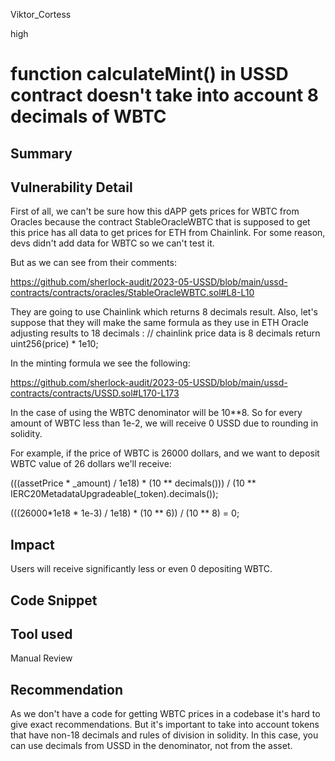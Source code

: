 Viktor_Cortess

high

# function calculateMint() in USSD contract doesn't take into account 8 decimals of WBTC

## Summary


## Vulnerability Detail

First of all, we can't be sure how this dAPP gets prices for WBTC from Oracles because the contract StableOracleWBTC that is supposed to get this price has all data to get prices for ETH from Chainlink. For some reason, devs didn't add data for WBTC so we can't test it.

But as we can see from their comments: 

https://github.com/sherlock-audit/2023-05-USSD/blob/main/ussd-contracts/contracts/oracles/StableOracleWBTC.sol#L8-L10

They are going to use Chainlink which returns 8 decimals result. Also, let's suppose that they will make the same formula as they use in ETH Oracle adjusting results to 18 decimals : 
    // chainlink price data is 8 decimals
        return uint256(price) * 1e10;

In the minting formula we see the following: 

https://github.com/sherlock-audit/2023-05-USSD/blob/main/ussd-contracts/contracts/USSD.sol#L170-L173

In the case of using the WBTC denominator will be 10**8. So for every amount of WBTC less than 1e-2, we will receive 0 USSD due to rounding in solidity.

For example, if the price of WBTC is 26000 dollars, and we want to deposit WBTC value of 26 dollars we'll receive:

(((assetPrice * _amount) / 1e18) * (10 ** decimals())) / (10 ** IERC20MetadataUpgradeable(_token).decimals());

(((26000*1e18 * 1e-3) / 1e18) * (10 ** 6)) / (10 ** 8) = 0;

## Impact

Users will receive significantly less or even 0 depositing WBTC.

## Code Snippet

## Tool used

Manual Review

## Recommendation

As we don't have a code for getting WBTC prices in a codebase it's hard to give exact recommendations. But it's important to take into account tokens that have non-18 decimals and rules of division in solidity.
In this case, you can use decimals from USSD in the denominator, not from the asset.
